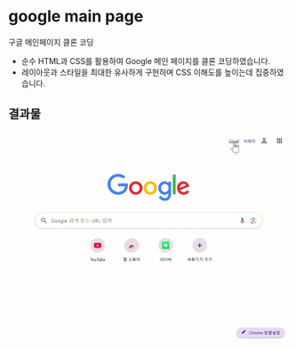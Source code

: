 # google main page
구글 메인페이지 클론 코딩

- 순수 HTML과 CSS를 활용하여 Google 메인 페이지를 클론 코딩하였습니다.
- 레이아웃과 스타일을 최대한 유사하게 구현하며 CSS 이해도를 높이는데 집중하였습니다.  

## 결과물
![](./images/main.gif)
